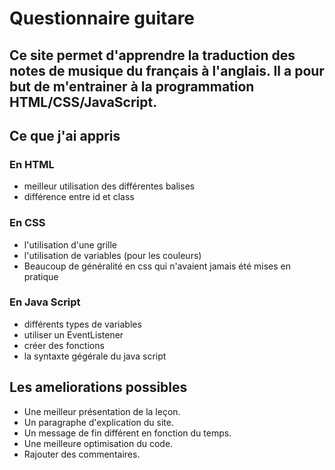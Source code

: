 
# Questionnaire guitare


Ce site permet d'apprendre la traduction des notes de musique du français à l'anglais.
Il a pour but de m'entrainer à la programmation HTML/CSS/JavaScript.
---

## Ce que j'ai appris

### En HTML

- meilleur utilisation des différentes balises
- différence entre id et class

### En CSS

- l'utilisation d'une grille
- l'utilisation de variables (pour les couleurs)
- Beaucoup de généralité en css qui n'avaient jamais été mises en pratique

### En Java Script

- différents types de variables
- utiliser un EventListener
- créer des fonctions
- la syntaxte gégérale du java script

## Les ameliorations possibles
- Une meilleur présentation de la leçon. 
- Un paragraphe d'explication du site.
- Un message de fin différent en fonction du temps.
- Une meilleure optimisation du code.
- Rajouter des commentaires. 


